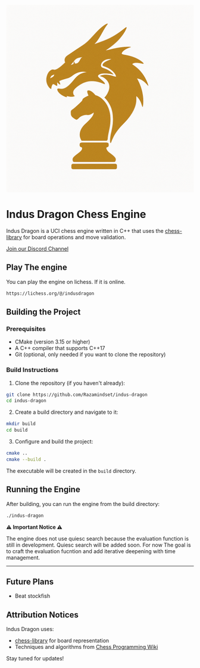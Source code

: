 <p align="center">
  <img src="indus-dragon.png" alt="Indus Dragon" >
</p>

# Indus Dragon Chess Engine

Indus Dragon is a UCI chess engine written in C++ that uses the [chess-library](https://github.com/Disservin/chess-library) for board operations and move validation.

[Join our Discord Channel](https://discord.gg/ZBW5DBw8)

## Play The engine

You can play the engine on lichess. If it is online.

```sh
https://lichess.org/@/indusdragon
```

## Building the Project

### Prerequisites

- CMake (version 3.15 or higher)
- A C++ compiler that supports C++17
- Git (optional, only needed if you want to clone the repository)

### Build Instructions

1. Clone the repository (if you haven't already):

```sh
git clone https://github.com/Razamindset/indus-dragon
cd indus-dragon
```

2. Create a build directory and navigate to it:

```sh
mkdir build
cd build
```

3. Configure and build the project:

```sh
cmake ..
cmake --build .
```

The executable will be created in the `build` directory.

## Running the Engine

After building, you can run the engine from the build directory:

```sh
./indus-dragon
```

**⚠️ Important Notice ⚠️**

The engine does not use quiesc search because the evaluation function is still in development. Quiesc search will be added soon. For now The goal is to craft the evaluation fucntion and add iterative deepening with time management.

---

## Future Plans

- Beat stockfish

## Attribution Notices

Indus Dragon uses:

- [chess-library](https://github.com/Disservin/chess-library) for board representation
- Techniques and algorithms from [Chess Programming Wiki](https://www.chessprogramming.org)

Stay tuned for updates!
